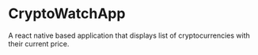 # CryptoWatchApp
A react native based application that displays list of cryptocurrencies with their current price.

